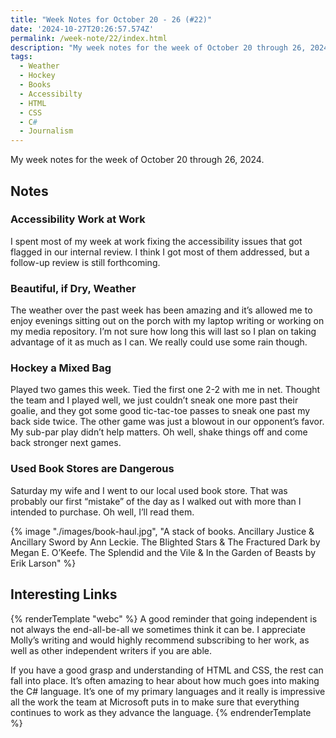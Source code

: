```yaml
---
title: "Week Notes for October 20 - 26 (#22)"
date: '2024-10-27T20:26:57.574Z'
permalink: /week-note/22/index.html
description: "My week notes for the week of October 20 through 26, 2024."
tags:
  - Weather
  - Hockey
  - Books
  - Accessibilty
  - HTML
  - CSS
  - C#
  - Journalism
---
```


My week notes for the week of October 20 through 26, 2024.
<!-- excerpt -->

## Notes

### Accessibility Work at Work

I spent most of my week at work fixing the accessibility issues that got flagged in our internal review. I think I got most of them addressed, but a follow-up review is still forthcoming.

### Beautiful, if Dry, Weather

The weather over the past week has been amazing and it’s allowed me to enjoy evenings sitting out on the porch with my laptop writing or working on my media repository. I’m not sure how long this will last so I plan on taking advantage of it as much as I can. We really could use some rain though.

### Hockey a Mixed Bag

Played two games this week. Tied the first one 2-2 with me in net. Thought the team and I played well, we just couldn’t sneak one more past their goalie, and they got some good tic-tac-toe passes to sneak one past my back side twice. The other game was just a blowout in our opponent’s favor. My sub-par play didn’t help matters. Oh well, shake things off and come back stronger next games.

### Used Book Stores are Dangerous

Saturday my wife and I went to our local used book store. That was probably our first “mistake” of the day as I walked out with more than I intended to purchase. Oh well, I’ll read them.

<div class="padded-image">
  {% image "./images/book-haul.jpg", "A stack of books. Ancillary Justice & Ancillary Sword by Ann Leckie. The Blighted Stars & The Fractured Dark by Megan E. O’Keefe. The Splendid and the Vile & In the Garden of Beasts by Erik Larson" %}
</div>

## Interesting Links

{% renderTemplate "webc" %}
<shared-link title="I am my own legal department: the promise and peril of “just go independent”" url="https://www.citationneeded.news/i-am-my-own-legal-department/" author="Molly White">
A good reminder that going independent is not always the end-all-be-all we sometimes think it can be. I appreciate Molly’s writing and would highly recommend subscribing to her work, as well as other independent writers if you are able.
</shared-link>

<shared-link title="Hire HTML and CSS people" url="https://robinrendle.com/notes/hire-html-people/" author="Robin Rendle">
If you have a good grasp and understanding of HTML and CSS, the rest can fall into place.
</shared-link>

<shared-link title="C# Compiler and Language Design at Microsoft with Jared Parsons" url="https://softwareengineeringdaily.com/2024/03/26/c-compiler-and-language-design-at-microsoft-with-jared-parsons/" author="Software Engineering Daily">
It’s often amazing to hear about how much goes into making the C# language. It’s one of my primary languages and it really is impressive all the work the team at Microsoft puts in to make sure that everything continues to work as they advance the language.
</shared-link>
{% endrenderTemplate %}
